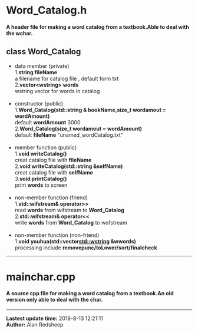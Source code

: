 # Word_Catalog.h<br>
#### A header file for making a word catalog from a textbook.Able to deal with the wchar.
## class Word_Catalog<br>
* data member (private)<br>
1.**string fileName**<br> a filename for catalog file , default form txt<br>
2.**vector\<wstring> words**<br> wstring vector for words in catalog <br><br>
* constructor (public)<br>
1.**Word_Catalog(std::string & bookName,size_t wordamout = wordAmount)**<br> default **wordAmount** 3000 <br>
2.**Word_Catalog(size_t wordamout = wordAmount)**<br> default **fileName** "unamed_wordCatalog.txt"<br><br>
* member function (public)<br>
1.**void writeCatalog()**<br> creat catalog file with **fileName** <br>
2.**void writeCatalog(std::string &selfName)**<br> creat catalog file with **selfName**<br>
3.**void printCatalog()**<br> print **words** to screen<br><br>
* non-member function (friend)<br>
1.**std::wifstream& operator>>**<br> read **words** from wifstream to **Word_Catalog**<br>
2.**std::wifstream& operator<<**<br> write **words** from **Word_Catalog** to wofstream<br><br>
* non-member function (non-friend)<br>
1.**void youhua(std::vector<std::wstring> &wwords)**<br> processing include **removepunc/toLower/sort/finalcheck**<br>
---
# mainchar.cpp
#### A source cpp file for making a word catalog from a textbook.An old version only able to deal with the char.<br>
---
**Lastest update time:** 2018-8-13 12:21:11 <br>
**Author:** Alan Redsheep

